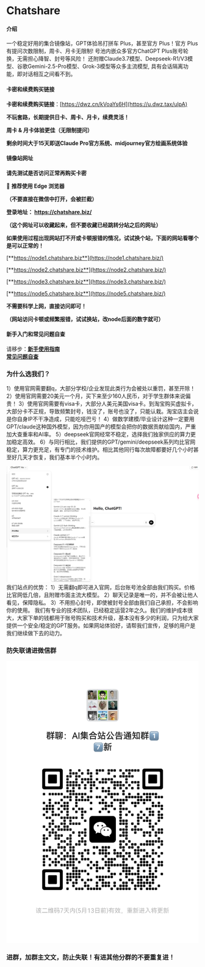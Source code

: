 # Chatshare

#### 介绍
一个稳定好用的集合镜像站，GPT体验吊打拼车 Plus，甚至官方 Plus！官方 Plus有提问次数限制，周卡、月卡无限制!
号池内嵌众多官方ChatGPT Plus账号轮换，无需担心降智、封号等风险！
还附赠Claude3.7模型、Deepseek-R1/V3模型、谷歌Gemini-2.5-Pro模型、Grok-3模型等众多主流模型,
具有会话隔离功能，即对话相互之间看不到。


#### 卡密和续费购买链接
**卡密和续费购买链接**：[https://dwz.cn/kVoaYs6H](https://u.dwz.tax/ulpA)

**不玩套路，长期提供日卡、周卡、月卡，续费灵活！**

**周卡 & 月卡体验更佳（无限制提问）**

**剩余时间大于15天即送Claude Pro官方系统、midjourney官方绘画系统体验**


#### 镜像站网址
**请先测试是否访问正常再购买卡密**

🔹 **推荐使用 Edge 浏览器**

**（不要直接在微信中打开，会被拦截）**

**登录地址： https://chatshare.biz/**

**（这个网址可以收藏起来，但不要收藏已经跳转分站之后的网址）**

**如果使用过程出现网站打不开或卡顿报错的情况，试试换个站，下面的网站看哪个是可以正常的！**

[**https://node1.chatshare.biz**](https://node1.chatshare.biz/)

[**https://node2.chatshare.biz**](https://node2.chatshare.biz/)

[**https://node3.chatshare.biz**](https://node3.chatshare.biz/)

[**https://node5.chatshare.biz**](https://node5.chatshare.biz/)

**不需要科学上网，直接访问即可！**

**（网站访问卡顿或频繁报错，试试换站，改node后面的数字就可）**

#### 新手入门和常见问题自查
请移步：[**新手使用指南**](/help.md)                     
             [**常见问题自查**](/README.en.md)

### 为什么选我们？

1）使用官网需要翻q，大部分学校/企业发现此类行为会被处以重罚，甚至开除！
2）使用官网需要20美元一个月，买下来至少160人民币，对于学生群体来说偏贵！
3）使用官网需要有visa卡，大部分人美元美国visa卡。到淘宝购买虚拟卡，大部分卡不正规，导致频繁封号，钱没了，账号也没了，只能认栽。淘宝店主会说是你自身IP不干净造成，只能吃哑巴亏！
4）做数学建模/毕业设计这种一定要用GPT/claude这种国外模型，因为你用国产的模型会把你的数据贡献给国内，严重加大查重率和AI率。
5）deepseek官网经常不稳定，选择我们独家供应的算力更加稳定高效。
6）与同行相比，我们提供的GPT/gemini/deepseek系列均比官网稳定，算力更充足，有专门的技术维护。相比其他同行每次故障都要好几个小时甚至好几天才恢复，我们基本半个小时内。

![图片描述](image/001.png)
我们站点的优势：
1）无需翻q即可进入官网，后台账号池全部由我们购买。价格比官网低几倍，且附赠市面主流大模型。
2）聊天记录是唯一的，并不会被让他人看见，保障隐私。
3）不用担心封号，即使被封号全部由我们自己承担，不会影响你的使用。
我们有专业的技术团队，已经稳定运营2年之久。我们的维护成本很大，大家下单的钱都用于账号购买和技术升级，基本没有多少的利润，只为给大家提供一个安全/稳定的GPT服务。如果网站体验好，请帮我们宣传，足够的用户是我们继续做下去的动力。

### 防失联请进微信群

![图片描述](image/002.png)
### 进群，加群主文文，防止失联！有进其他分群的不要重复进！
